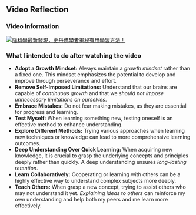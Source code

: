 ## Video Reflection
### Video Information
[![腦科學最新發現，史丹佛學者揭秘有用學習方法！](https://img.youtube.com/vi/DgbSc6Ys710/default.jpg)](https://www.youtube.com/watch?v=DgbSc6Ys710)

### What I intended to do after watching the video
- **Adopt a Growth Mindset:** Always maintain a _growth mindset_ rather than a fixed one. This mindset emphasizes the potential to develop and improve through perseverance and effort.
- **Remove Self-Imposed Limitations:** Understand that our brains are capable of _continuous growth_ and that we _should not impose unnecessary limitations on ourselves_.
- **Embrace Mistakes:** Do not fear making mistakes, as they are essential for progress and learning.
- **Test Myself:** When learning something new, testing oneself is an effective method to enhance understanding.
- **Explore Different Methods:** Trying various approaches when learning new techniques or knowledge can lead to more comprehensive learning outcomes.
- **Deep Understanding Over Quick Learning:** When acquiring new knowledge, it is crucial to grasp the underlying concepts and principles deeply rather than quickly. A deep understanding ensures _long-lasting retention_.
- **Learn Collaboratively:** Cooperating or learning with others can be a highly effective way to understand complex subjects more deeply.
- **Teach Others:** When grasp a new concept, trying to assist others who may not understand it yet. _Explaining ideas to others_ can reinforce my own understanding and help both my peers and me learn more effectively.